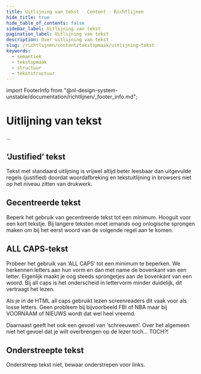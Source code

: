 ```yaml
---
title: Uitlijning van tekst · Content · Richtlijnen
hide_title: true
hide_table_of_contents: false
sidebar_label: Uitlijning van tekst
pagination_label: Uitlijning van tekst
description: Over uitlijning van tekst
slug: /richtlijnen/content/tekstopmaak/uitlijning-tekst
keywords:
  - semantiek
  - tekstopmaak
  - structuur
  - tekststructuur
---
```


<!-- @license CC0-1.0 -->

import FooterInfo from "@nl-design-system-unstable/documentation/richtlijnen/\_footer_info.md";

# Uitlijning van tekst

...

## ‘Justified’ tekst

Tekst met standaard uitlijning is vrijwel altijd beter leesbaar dan uitgevulde regels (justified) doordat woordafbreking en tekstuitlijning in browsers niet op het niveau zitten van drukwerk.

## Gecentreerde tekst

Beperk het gebruik van gecentreerde tekst tot een minimum. Hooguit voor een kort tekstje. Bij langere teksten moet iemands oog onlogische sprongen maken om bij het eerst woord van de volgende regel aan te komen.

## ALL CAPS-tekst

Probeer het gebruik van ‘ALL CAPS’ tot een minimum te beperken. We herkennen letters aan hun vorm en dan met name de bovenkant van een letter. Eigenlijk maakt je oog steeds sprongetjes aan de bovenkant van een woord. Bij all caps is het onderscheid in lettervorm minder duidelijk, dit vertraagt het lezen.

Als je in de HTML all caps gebruikt lezen screenreaders dit vaak voor als losse letters. Geen probleem bij bijvoorbeeld FBI of NBA maar bij VOORNAAM of NIEUWS wordt dat wel heel vreemd.

Daarnaast geeft het ook een gevoel van ‘schreeuwen’. Over het algemeen niet het gevoel dat je wilt overbrengen op de lezer toch… TOCH?!

## Onderstreepte tekst

Onderstreep tekst niet, bewaar onderstrepen voor links.

<FooterInfo/>
